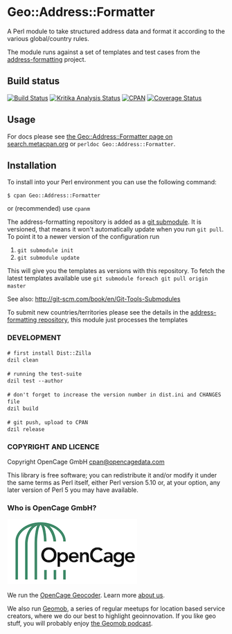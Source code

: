 
# Geo::Address::Formatter

A Perl module to take structured address data and format it
according to the various global/country rules.

The module runs against a set of templates and test cases from the
[address-formatting](https://github.com/opencagedata/address-formatting) project.

## Build status

[![Build Status](https://travis-ci.org/OpenCageData/perl-Geo-Address-Formatter.svg?branch=master)](https://travis-ci.org/OpenCageData/perl-Geo-Address-Formatter)
[![Kritika Analysis Status](https://kritika.io/users/freyfogle/repos/4975169572151338/heads/master/status.svg)](https://kritika.io/users/freyfogle/repos/4975169572151338/heads/master/)
[![CPAN](https://img.shields.io/cpan/v/Geo-Address-Formatter.svg?style=flat-square)](https://metacpan.org/pod/Geo::Address::Formatter)
[![Coverage Status](https://coveralls.io/repos/github/OpenCageData/perl-Geo-Address-Formatter/badge.svg?branch=master)](https://coveralls.io/github/OpenCageData/perl-Geo-Address-Formatter?branch=master)

## Usage

For docs please see [the Geo::Address::Formatter page on search.metacpan.org](https://metacpan.org/pod/Geo::Address::Formatter)
or `perldoc Geo::Address::Formatter`.

## Installation

To install into your Perl environment you can use the following command:

    $ cpan Geo::Address::Formatter

or (recommended) use `cpanm`

The address-formatting repository is added as a [git submodule](http://git-scm.com/book/en/Git-Tools-Submodules). It is
versioned, that means it won't automatically update when you run `git
pull`. To point it to a newer version of the configuration run

1. `git submodule init`
2. `git submodule update`

This will give you the templates as versions with this repository.
To fetch the latest templates available use
`git submodule foreach git pull origin master`

See also: <http://git-scm.com/book/en/Git-Tools-Submodules>

To submit new countries/territories please see the details in the
[address-formatting repository](https://github.com/opencagedata/address-formatting), this module just processes the templates

### DEVELOPMENT

    # first install Dist::Zilla
    dzil clean

    # running the test-suite
    dzil test --author

    # don't forget to increase the version number in dist.ini and CHANGES file
    dzil build

    # git push, upload to CPAN
    dzil release


### COPYRIGHT AND LICENCE

Copyright OpenCage GmbH
<cpan@opencagedata.com>

This library is free software; you can redistribute it and/or modify
it under the same terms as Perl itself, either Perl version 5.10 or,
at your option, any later version of Perl 5 you may have available.

### Who is OpenCage GmbH?

<a href="https://opencagedata.com"><img src="opencage_logo_300_150.png"></a>

We run the [OpenCage Geocoder](https://opencagedata.com). Learn more [about us](https://opencagedata.com/about). 

We also run [Geomob](https://thegeomob.com), a series of regular meetups for location based service creators, where we do our best to highlight geoinnovation. If you like geo stuff, you will probably enjoy [the Geomob podcast](https://thegeomob.com/podcast/).
